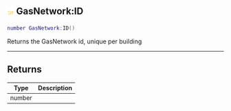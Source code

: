 ## ![shared](.gitbook/assets/shared.png) GasNetwork:ID


```lua
number GasNetwork:ID()
```

Returns the GasNetwork id, unique per building



------
## Returns

| Type | Description |
| ---- | ----------: |
| number |  |

